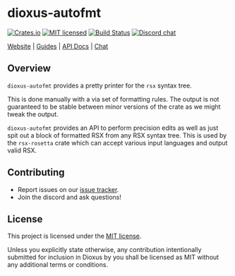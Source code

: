 # dioxus-autofmt


[![Crates.io][crates-badge]][crates-url]
[![MIT licensed][mit-badge]][mit-url]
[![Build Status][actions-badge]][actions-url]
[![Discord chat][discord-badge]][discord-url]

[crates-badge]: https://img.shields.io/crates/v/dioxus-autofmt.svg
[crates-url]: https://crates.io/crates/dioxus-autofmt

[mit-badge]: https://img.shields.io/badge/license-MIT-blue.svg
[mit-url]: https://github.com/dioxuslabs/dioxus/blob/master/LICENSE

[actions-badge]: https://github.com/dioxuslabs/dioxus/actions/workflows/main.yml/badge.svg
[actions-url]: https://github.com/dioxuslabs/dioxus/actions?query=workflow%3ACI+branch%3Amaster

[discord-badge]: https://img.shields.io/discord/899851952891002890.svg?logo=discord&style=flat-square
[discord-url]: https://discord.gg/XgGxMSkvUM

[Website](https://dioxuslabs.com) |
[Guides](https://dioxuslabs.com/guide/en/) |
[API Docs](https://docs.rs/dioxus-autofmt/latest/dioxus_autofmt) |
[Chat](https://discord.gg/XgGxMSkvUM)


## Overview

`dioxus-autofmt` provides a pretty printer for the `rsx` syntax tree.


This is done manually with a via set of formatting rules. The output is not guaranteed to be stable between minor versions of the crate as we might tweak the output.

`dioxus-autofmt` provides an API to perform precision edits as well as just spit out a block of formatted RSX from any RSX syntax tree. This is used by the `rsx-rosetta` crate which can accept various input languages and output valid RSX.


## Contributing

- Report issues on our [issue tracker](https://github.com/dioxuslabs/dioxus/issues).
- Join the discord and ask questions!

## License
This project is licensed under the [MIT license].

[mit license]: https://github.com/DioxusLabs/dioxus/blob/master/LICENSE-MIT

Unless you explicitly state otherwise, any contribution intentionally submitted
for inclusion in Dioxus by you shall be licensed as MIT without any additional
terms or conditions.

